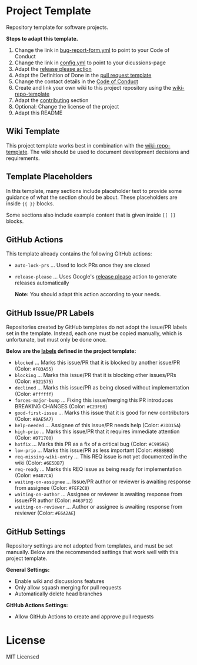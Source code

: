 # Project Template

Repository template for software projects.

**Steps to adapt this template.**

1. Change the link in [bug-report-form.yml](/.github/ISSUE_TEMPLATE/bug-report-form.yml) to point to your Code of Conduct
1. Change the link in [config.yml](/.github/ISSUE_TEMPLATE/config.yml) to point to your dicussions-page
1. Adapt the [release please action](/.github/workflows/release-please.yml)
1. Adapt the Definition of Done in the [pull request template](/.github/pull_request_template.md)
1. Change the contact details in the [Code of Conduct](/CODE_OF_CONDUCT#enforcement)
1. Create and link your own wiki to this project repository using the [wiki-repo-template](https://github.com/mhatzl/wiki-repo-template)
1. Adapt the [contributing](/CONTRIBUTING) section
1. Optional: Change the license of the project
1. Adapt this README

## Wiki Template

This project template works best in combination with the [wiki-repo-template](https://github.com/mhatzl/wiki-repo-template).
The wiki should be used to document development decisions and requirements.

## Template Placeholders

In this template, many sections include placeholder text to provide some guidance of what the section should be about.
These placeholders are inside `{{ }}` blocks.

Some sections also include example content that is given inside `[[ ]]` blocks.

## GitHub Actions

This template already contains the following GitHub actions:

- `auto-lock-prs` ... Used to lock PRs once they are closed
- `release-please` ... Uses Google's [release please](https://github.com/google-github-actions/release-please-action) action to generate releases automatically

  **Note:** You should adapt this action according to your needs.

## GitHub Issue/PR Labels

Repositories created by GitHub templates do not adopt the issue/PR labels set in the template.
Instead, each one must be copied manually, which is unfortunate, but must only be done once.

**Below are the [labels](https://github.com/mhatzl/project-repo-template/labels) defined in the project template:**

- `blocked` ... Marks this issue/PR that it is blocked by another issue/PR (Color: `#F83A55`)
- `blocking` ... Marks this issue/PR that it is blocking other issues/PRs (Color: `#321575`)
- `declined` ... Marks this issue/PR as being closed without implementation (Color: `#ffffff`)
- `forces-major-bump` ... Fixing this issue/merging this PR introduces BREAKING CHANGES (Color: `#C23FB0`)
- `good-first-issue` ... Marks this issue that it is good for new contributors (Color: `#8AE5A7`)
- `help-needed` ... Assignee of this issue/PR needs help (Color: `#3DD15A`)
- `high-prio` ... Marks this issue/PR that it requires immediate attention (Color: `#D71700`)
- `hotfix` ... Marks this PR as a fix of a critical bug (Color: `#C9959E`)
- `low-prio` ... Marks this issue/PR as less important (Color: `#88BBB8`)
- `req-missing-wiki-entry` ... This REQ issue is not yet documented in the wiki (Color: `#6E5DB7`)
- `req-ready` ... Marks this REQ issue as being ready for implementation (Color: `#0487CA`)
- `waiting-on-assignee` ... Issue/PR author or reviewer is awaiting response from assignee (Color: `#FEF2C0`)
- `waiting-on-author` ... Assignee or reviewer is awaiting response from issue/PR author (Color: `#463F12`)
- `waiting-on-reviewer` ... Author or assignee is awaiting response from reviewer (Color: `#E6A2AE`)

## GitHub Settings

Repository settings are not adopted from templates, and must be set manually.
Below are the recommended settings that work well with this project template.

**General Settings:**

- Enable wiki and discussions features
- Only allow squash merging for pull requests
- Automatically delete head branches

**GitHub Actions Settings:**

- Allow GitHub Actions to create and approve pull requests

# License

MIT Licensed
